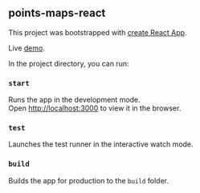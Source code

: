 ## points-maps-react

This project was bootstrapped with [create React App](https://github.com/facebook/create-react-app).

Live [demo](https://ayukuzmenko.github.io/maps-points-react/).

In the project directory, you can run:

### `start`

Runs the app in the development mode.<br>
Open [http://localhost:3000](http://localhost:3000) to view it in the browser.

### `test`

Launches the test runner in the interactive watch mode.<br>

### `build`

Builds the app for production to the `build` folder.<br>
